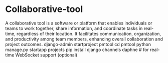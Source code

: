 # Collaborative-tool
A collaborative tool is a software or platform that enables individuals or teams to work together, share information, and coordinate tasks in real-time, regardless of their location. It facilitates communication, organization, and productivity among team members, enhancing overall collaboration and project outcomes.
django-admin startproject pmtool
cd pmtool
python manage.py startapp projects
pip install django channels daphne  # for real-time WebSocket support (optional)
